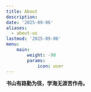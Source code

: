 ```yaml
---
title: About
description: 
date: '2025-09-06'
aliases:
  - about-us
lastmod: '2025-09-06'
menu:
    main: 
        weight: -90
        params:
            icon: user
---
```


**书山有路勤为径，学海无涯苦作舟。**